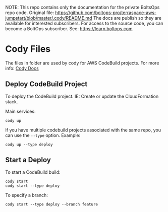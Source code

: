 <!-- note marker start -->
NOTE: This repo contains only the documentation for the private BoltsOps repo code.
Original file: https://github.com/boltops-pro/terraspace-aws-jumpstart/blob/master/.cody/README.md
The docs are publish so they are available for interested subscribers.
For access to the source code, you can become a BoltOps subscriber.
See: https://learn.boltops.com

<!-- note marker end -->

# Cody Files

The files in folder are used by cody for AWS CodeBuild projects.  For more info: [Cody Docs](https://cody.run)

## Deploy CodeBuild Project

To deploy the CodeBuild project. IE: Create or update the CloudFormation stack.

Main services:

    cody up

If you have multiple codebuild projects associated with the same repo, you can use the `--type` option.  Example:

    cody up --type deploy

## Start a Deploy

To start a CodeBuild build:

    cody start
    cody start --type deploy

To specify a branch:

    cody start --type deploy --branch feature
